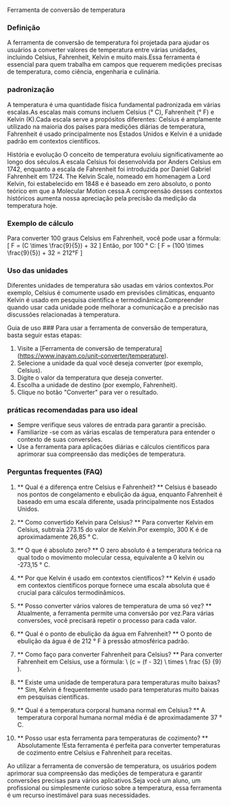 Ferramenta de conversão de temperatura

### Definição
A ferramenta de conversão de temperatura foi projetada para ajudar os usuários a converter valores de temperatura entre várias unidades, incluindo Celsius, Fahrenheit, Kelvin e muito mais.Essa ferramenta é essencial para quem trabalha em campos que requerem medições precisas de temperatura, como ciência, engenharia e culinária.

### padronização
A temperatura é uma quantidade física fundamental padronizada em várias escalas.As escalas mais comuns incluem Celsius (° C), Fahrenheit (° F) e Kelvin (K).Cada escala serve a propósitos diferentes: Celsius é amplamente utilizado na maioria dos países para medições diárias de temperatura, Fahrenheit é usado principalmente nos Estados Unidos e Kelvin é a unidade padrão em contextos científicos.

História e evolução
O conceito de temperatura evoluiu significativamente ao longo dos séculos.A escala Celsius foi desenvolvida por Anders Celsius em 1742, enquanto a escala de Fahrenheit foi introduzida por Daniel Gabriel Fahrenheit em 1724. The Kelvin Scale, nomeado em homenagem a Lord Kelvin, foi estabelecido em 1848 e é baseado em zero absoluto, o ponto teórico em que a Molecular Motion cessa.A compreensão desses contextos históricos aumenta nossa apreciação pela precisão da medição da temperatura hoje.

### Exemplo de cálculo
Para converter 100 graus Celsius em Fahrenheit, você pode usar a fórmula:
\[ F = (C \times \frac{9}{5}) + 32 \]
Então, por 100 ° C:
\[ F = (100 \times \frac{9}{5}) + 32 = 212°F \]

### Uso das unidades
Diferentes unidades de temperatura são usadas em vários contextos.Por exemplo, Celsius é comumente usado em previsões climáticas, enquanto Kelvin é usado em pesquisa científica e termodinâmica.Compreender quando usar cada unidade pode melhorar a comunicação e a precisão nas discussões relacionadas à temperatura.

Guia de uso ###
Para usar a ferramenta de conversão de temperatura, basta seguir estas etapas:
1. Visite a [Ferramenta de conversão de temperatura] (https://www.inayam.co/unit-converter/temperature).
2. Selecione a unidade da qual você deseja converter (por exemplo, Celsius).
3. Digite o valor da temperatura que deseja converter.
4. Escolha a unidade de destino (por exemplo, Fahrenheit).
5. Clique no botão "Converter" para ver o resultado.

### práticas recomendadas para uso ideal
- Sempre verifique seus valores de entrada para garantir a precisão.
- Familiarize -se com as várias escalas de temperatura para entender o contexto de suas conversões.
- Use a ferramenta para aplicações diárias e cálculos científicos para aprimorar sua compreensão das medições de temperatura.

### Perguntas frequentes (FAQ)

1. ** Qual é a diferença entre Celsius e Fahrenheit? **
Celsius é baseado nos pontos de congelamento e ebulição da água, enquanto Fahrenheit é baseado em uma escala diferente, usada principalmente nos Estados Unidos.

2. ** Como convertido Kelvin para Celsius? **
Para converter Kelvin em Celsius, subtraia 273.15 do valor de Kelvin.Por exemplo, 300 K é de aproximadamente 26,85 ° C.

3. ** O que é absoluto zero? **
O zero absoluto é a temperatura teórica na qual todo o movimento molecular cessa, equivalente a 0 kelvin ou -273,15 ° C.

4. ** Por que Kelvin é usado em contextos científicos? **
Kelvin é usado em contextos científicos porque fornece uma escala absoluta que é crucial para cálculos termodinâmicos.

5. ** Posso converter vários valores de temperatura de uma só vez? **
Atualmente, a ferramenta permite uma conversão por vez.Para várias conversões, você precisará repetir o processo para cada valor.

6. ** Qual é o ponto de ebulição da água em Fahrenheit? **
O ponto de ebulição da água é de 212 ° F à pressão atmosférica padrão.

7. ** Como faço para converter Fahrenheit para Celsius? **
Para converter Fahrenheit em Celsius, use a fórmula: \ (c = (f - 32) \ times \ frac {5} {9} \).

8. ** Existe uma unidade de temperatura para temperaturas muito baixas? **
Sim, Kelvin é frequentemente usado para temperaturas muito baixas em pesquisas científicas.

9. ** Qual é a temperatura corporal humana normal em Celsius? **
A temperatura corporal humana normal média é de aproximadamente 37 ° C.

10. ** Posso usar esta ferramenta para temperaturas de cozimento? **
Absolutamente !Esta ferramenta é perfeita para converter temperaturas de cozimento entre Celsius e Fahrenheit para receitas.

Ao utilizar a ferramenta de conversão de temperatura, os usuários podem aprimorar sua compreensão das medições de temperatura e garantir conversões precisas para vários aplicativos.Seja você um aluno, um profissional ou simplesmente curioso sobre a temperatura, essa ferramenta é um recurso inestimável para suas necessidades.